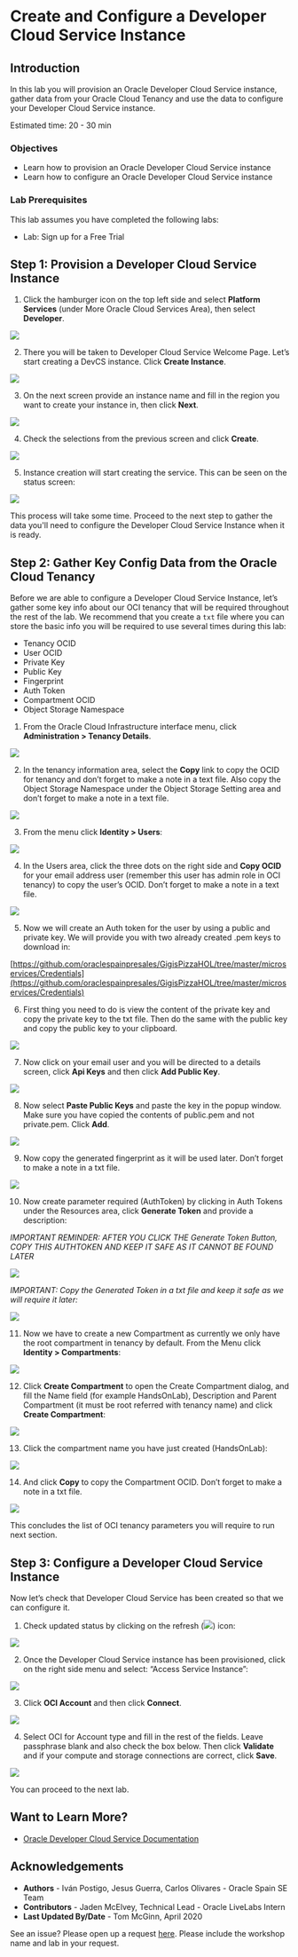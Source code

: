 # Create and Configure a Developer Cloud Service Instance

## Introduction

In this lab you will provision an Oracle Developer Cloud Service instance, gather data from your Oracle Cloud Tenancy and use the data to configure your Developer Cloud Service instance.

Estimated time: 20 - 30 min

### Objectives

* Learn how to provision an Oracle Developer Cloud Service instance
* Learn how to configure an Oracle Developer Cloud Service instance

### Lab Prerequisites

This lab assumes you have completed the following labs:
* Lab: Sign up for a Free Trial

## **Step 1**: Provision a Developer Cloud Service Instance

1. Click the hamburger icon on the top left side and select **Platform Services** (under More Oracle Cloud Services Area), then select **Developer**.

  ![](./images/image13.png " ")

2. There you will be taken to Developer Cloud Service Welcome Page. Let’s start creating a DevCS instance. Click **Create Instance**.

  ![](./images/image14.png " ")

3. On the next screen provide an instance name and fill in the region you want to create your instance in, then click **Next**.

  ![](./images/image15.png " ")

4. Check the selections from the previous screen and click **Create**.

  ![](./images/image16.png " ")

5. Instance creation will start creating the service. This can be seen on the status screen:

  ![](./images/image17.png " ")

This process will take some time. Proceed to the next step to gather the data you'll need to configure the Developer Cloud Service Instance when it is ready.

## **Step 2**: Gather Key Config Data from the Oracle Cloud Tenancy

Before we are able to configure a Developer Cloud Service Instance, let’s gather some key info about our OCI tenancy that will be required throughout the rest of the lab. We recommend that you create a `txt` file where you can store the basic info you will be required to use several times during this lab:

  - Tenancy OCID
  - User OCID
  - Private Key
  - Public Key
  - Fingerprint
  - Auth Token
  - Compartment OCID
  - Object Storage Namespace

1. From the Oracle Cloud Infrastructure interface menu, click **Administration \> Tenancy Details**.

  ![](./images/image18.png " ")

2. In the tenancy information area, select the **Copy** link to copy the OCID for tenancy and don’t forget to make a note in a text file. Also copy the Object Storage Namespace under the Object Storage Setting area and don’t forget to make a note in a text file.

  ![](./images/image19.png " ")

3. From the menu click **Identity \> Users**:

  ![](./images/image20.png " ")

4. In the Users area, click the three dots on the right side and **Copy OCID** for your email address user (remember this user has admin role in OCI tenancy) to copy the user’s OCID. Don’t forget to make a note in a text file.

  ![](./images/image21.png " ")

5. Now we will create an Auth token for the user by using a public and private key. We will provide you with two already created .pem keys to download in:

  [https://github.com/oraclespainpresales/GigisPizzaHOL/tree/master/microservices/Credentials](https://github.com/oraclespainpresales/GigisPizzaHOL/tree/master/microservices/Credentials)

6. First thing you need to do is view the content of the private key and copy the private key to the txt file. Then do the same with the public key and copy the public key to your clipboard.

  ![](./images/image22.png " ")

7. Now click on your email user and you will be directed to a details screen, click **Api Keys** and then click **Add Public Key**.

  ![](./images/image23.png " ")

8. Now select **Paste Public Keys** and paste the key in the popup window. Make sure you have copied the contents of public.pem and not private.pem. Click **Add**.

  ![](./images/image24.png " ")

9. Now copy the generated fingerprint as it will be used later. Don’t forget to make a note in a txt file.

  ![](./images/image25.png " ")

10. Now create parameter required (AuthToken) by clicking in Auth Tokens under the Resources area, click **Generate Token** and  provide a description:

  *IMPORTANT REMINDER: AFTER YOU CLICK THE Generate Token Button, COPY THIS AUTHTOKEN AND KEEP IT SAFE AS IT CANNOT BE FOUND LATER*

  ![](./images/image26.png " ")

  *IMPORTANT: Copy the Generated Token in a txt file and keep it safe as we will require it later:*

  ![](./images/image27.png " ")

11. Now we have to create a new Compartment as currently we only have the root compartment in tenancy by default. From the Menu click **Identity \> Compartments**:

  ![](./images/image28.png " ")

12. Click **Create Compartment** to open the Create Compartment dialog, and fill the Name field (for example HandsOnLab), Description and Parent Compartment (it must be root referred with tenancy name) and click **Create Compartment**:

  ![](./images/image29.png " ")

13. Click the compartment name you have just created (HandsOnLab):

  ![](./images/image30.png " ")

14. And click **Copy** to copy the Compartment OCID. Don’t forget to make a note in a txt file.

  ![](./images/image31.png " ")

This concludes the list of OCI tenancy parameters you will require to run next section.

## **Step 3**: Configure a Developer Cloud Service Instance

Now let’s check that Developer Cloud Service has been created so that we can configure it.

1. Check updated status by clicking on the refresh (![](./images/image32.png)) icon:

  ![](./images/image33.png " ")

2. Once the Developer Cloud Service instance has been provisioned, click on the right side menu and select: “Access Service Instance”:

  ![](./images/image34.png " ")

3. Click **OCI Account** and then click **Connect**.

  ![](./images/image35.png " ")

4. Select OCI for Account type and fill in the rest of the fields. Leave passphrase blank and also check the box below. Then click **Validate** and if your compute and storage connections are correct, click **Save**.

  ![](./images/image36.png " ")

You can proceed to the next lab.

## Want to Learn More?

* [Oracle Developer Cloud Service Documentation](https://docs.oracle.com/en/cloud/paas/developer-cloud/index.html)

## Acknowledgements
* **Authors** -  Iván Postigo, Jesus Guerra, Carlos Olivares - Oracle Spain SE Team
* **Contributors** - Jaden McElvey, Technical Lead - Oracle LiveLabs Intern
* **Last Updated By/Date** - Tom McGinn, April 2020

See an issue?  Please open up a request [here](https://github.com/oracle/learning-library/issues). Please include the workshop name and lab in your request.
